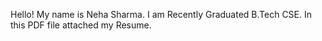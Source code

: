Hello! My name is Neha Sharma. I am Recently Graduated B.Tech CSE. In this PDF file attached my Resume.
